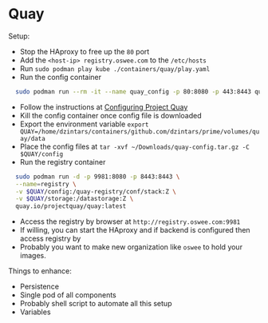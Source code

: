 # Quay

Setup:

- Stop the HAproxy to free up the `80` port
- Add the `<host-ip> registry.oswee.com` to the `/etc/hosts`
- Run `sudo podman play kube ./containers/quay/play.yaml`
- Run the config container

```bash
  sudo podman run --rm -it --name quay_config -p 80:8080 -p 443:8443 quay.io/projectquay/quay:latest config secret
```

- Follow the instructions at [Configuring Project Quay](https://docs.projectquay.io/deploy_quay.html#_configuring_project_quay)
- Kill the config container once config file is downloaded
- Export the environment variable `export QUAY=/home/dzintars/containers/github.com/dzintars/prime/volumes/quay/data`
- Place the config files at `tar -xvf ~/Downloads/quay-config.tar.gz -C $QUAY/config`
- Run the registry container

```bash
  sudo podman run -d -p 9981:8080 -p 8443:8443 \
  --name=registry \
  -v $QUAY/config:/quay-registry/conf/stack:Z \
  -v $QUAY/storage:/datastorage:Z \
  quay.io/projectquay/quay:latest
```

- Access the registry by browser at `http://registry.oswee.com:9981`
- If willing, you can start the HAproxy and if backend is configured then access registry by [](https://registry.oswee.com)
- Probably you want to make new organization like `oswee` to hold your images.

Things to enhance:

- Persistence
- Single pod of all components
- Probably shell script to automate all this setup
- Variables
